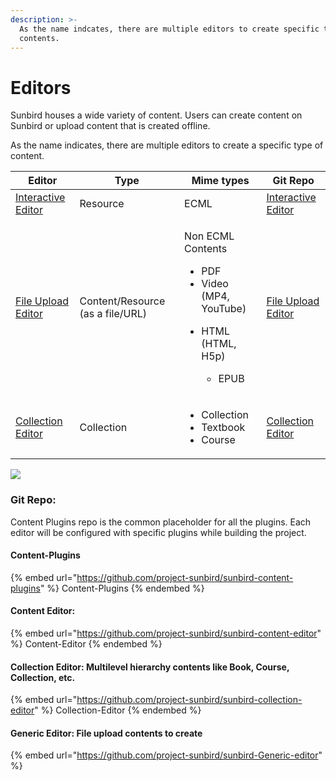 ```yaml
---
description: >-
  As the name indcates, there are multiple editors to create specific type of
  contents.
---
```


# Editors

Sunbird houses a wide variety of content. Users can create content on Sunbird or upload content that is created offline.

As the name indicates, there are multiple editors to create a specific type of content.

| Editor                                                                            | Type                             | Mime types                                                                                                                       | Git Repo                                                                          |
| --------------------------------------------------------------------------------- | -------------------------------- | -------------------------------------------------------------------------------------------------------------------------------- | --------------------------------------------------------------------------------- |
| [Interactive Editor](https://github.com/project-sunbird/sunbird-content-editor)   | Resource                         | ECML                                                                                                                             | [Interactive Editor](https://github.com/project-sunbird/sunbird-content-editor)   |
| [File Upload Editor](https://github.com/project-sunbird/sunbird-generic-editor)   | Content/Resource (as a file/URL) | <p>Non ECML Contents</p><ul><li>PDF</li><li>Video (MP4, YouTube)</li><li><p>HTML (HTML, H5p)</p><ul><li>EPUB</li></ul></li></ul> | [File Upload Editor](https://github.com/project-sunbird/sunbird-generic-editor)   |
| [Collection Editor](https://github.com/project-sunbird/sunbird-collection-editor) | Collection                       | <ul><li>Collection</li><li>Textbook</li><li>Course</li></ul>                                                                     | [Collection Editor](https://github.com/project-sunbird/sunbird-collection-editor) |

![](<../../../.gitbook/assets/Screenshot from 2021-11-24 14-52-26.png>)

### Git Repo:

Content Plugins repo is the common placeholder for all the plugins. Each editor will be configured with specific plugins while building the project.

#### Content-Plugins

{% embed url="https://github.com/project-sunbird/sunbird-content-plugins" %}
Content-Plugins
{% endembed %}

#### Content Editor:

{% embed url="https://github.com/project-sunbird/sunbird-content-editor" %}
Content-Editor
{% endembed %}

#### Collection Editor: Multilevel hierarchy contents like Book, Course, Collection, etc.

{% embed url="https://github.com/project-sunbird/sunbird-collection-editor" %}
Collection-Editor
{% endembed %}

#### Generic Editor: File upload contents to create

{% embed url="https://github.com/project-sunbird/sunbird-Generic-editor" %}
